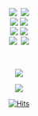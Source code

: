 <p align="center">
<img src="https://img.shields.io/badge/JavaScript-F7DF1E?style=for-the-badge&logo=JavaScript&logoColor=black"/>&nbsp;
<img src="https://img.shields.io/badge/TypeScript-3178C6?style=for-the-badge&logo=TypeScript&logoColor=white"/>
<br/>
<img src="https://img.shields.io/badge/React-61DAFB?style=for-the-badge&logo=React&logoColor=black"/>
<img src="https://img.shields.io/badge/Next.js-000000?style=for-the-badge&logo=Next.js&logoColor=white"/>
<br/>
<img src="https://img.shields.io/badge/Redux Toolkit-764ABC?style=for-the-badge&logo=Redux&logoColor=white"/>
<img src="https://img.shields.io/badge/React Query-FF4154?style=for-the-badge&logo=React Query&logoColor=white"/>
<br/>
<img src="https://img.shields.io/badge/styled-components-DB7093?style=for-the-badge&logo=styled-components&logoColor=white"/>&nbsp;
<img src="https://img.shields.io/badge/Tailwind CSS-06B6D4?style=for-the-badge&logo=Tailwind CSS&logoColor=white"/>
</p>

<br/>

<p align="center">
  <a href="https://github.com/devyouth94">
    <img align="center" src="https://github-readme-stats.vercel.app/api/top-langs/?username=devyouth94&layout=compact&show_icons=true&show_owner=true&hide_title=true&theme=nord&hide=Python" />
  </a>
</p>

<p align="center">
  <a href="https://github.com/devyouth94">
    <img align="center" src="https://github-readme-stats.vercel.app/api?username=devyouth94&hide_title=false&show_icons=true&include_all_commits=false&theme=nord" />
  </a>
</p>

<div align="center" style="text-align:center">

  [![Hits](https://hits.seeyoufarm.com/api/count/incr/badge.svg?url=https%3A%2F%2Fgithub.com%2Fdevyouth94&count_bg=%23B8B8B8&title_bg=%23555555&icon=&icon_color=%23E7E7E7&title=hits&edge_flat=true)](https://hits.seeyoufarm.com)
  
</div>

